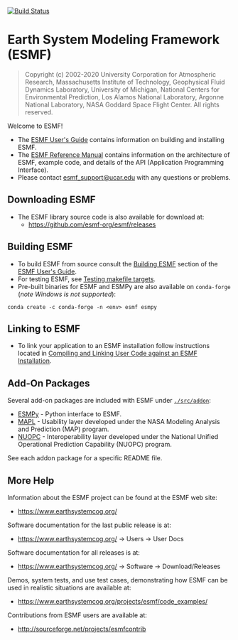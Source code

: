 [![Build Status](https://travis-ci.org/esmf-org/esmf.svg?branch=master)](https://travis-ci.org/esmf-org/esmf)  

# Earth System Modeling Framework (ESMF)  

>Copyright (c) 2002-2020 University Corporation for Atmospheric Research, Massachusetts Institute of Technology, Geophysical Fluid Dynamics Laboratory, University of Michigan, National Centers for Environmental Prediction, Los Alamos National Laboratory, Argonne National Laboratory, NASA Goddard Space Flight Center. All rights reserved.

Welcome to ESMF!

 * The [ESMF User's Guide](http://www.earthsystemmodeling.org/esmf_releases/public/last/ESMF_usrdoc/node3.html) contains information on building and installing ESMF.
 * The [ESMF Reference Manual](http://www.earthsystemmodeling.org/esmf_releases/last_built/ESMF_refdoc/) contains information on the architecture of ESMF,
   example code, and details of the API (Application Programming Interface).
 * Please contact <esmf_support@ucar.edu> with any questions or problems.

## Downloading ESMF

 * The ESMF library source code is also available for download at:
    * https://github.com/esmf-org/esmf/releases

## Building ESMF

 * To build ESMF from source consult the [Building ESMF](http://www.earthsystemmodeling.org/esmf_releases/public/last/ESMF_usrdoc/node6.html#SECTION00064000000000000000) section of the [ESMF User's Guide](http://www.earthsystemmodeling.org/esmf_releases/public/last/ESMF_usrdoc/node3.html).
 * For testing ESMF, see [Testing makefile targets](http://www.earthsystemmodeling.org/esmf_releases/public/last/ESMF_usrdoc/node6.html#SECTION00064500000000000000).
 * Pre-built binaries for ESMF and ESMPy are also available on `conda-forge` (_note Windows is not supported_):
```
conda create -c conda-forge -n <env> esmf esmpy
```

## Linking to ESMF

 * To link your application to an ESMF installation follow instructions located in [Compiling and Linking User Code against an ESMF Installation](http://www.earthsystemmodeling.org/esmf_releases/public/last/ESMF_usrdoc/node7.html).

## Add-On Packages

Several add-on packages are included with ESMF under [`./src/addon`](https://github.com/esmf-org/esmf/tree/master/src/addon):  
 * [ESMPy](src/addon/ESMPy/README.md) - Python interface to ESMF.
 * [MAPL](src/addon/MAPL/README) - Usability layer developed under the NASA Modeling Analysis and Prediction (MAP) program.
 * [NUOPC](src/addon/NUOPC/README) - Interoperability layer developed under the National Unified Operational Prediction Capability (NUOPC) program.

See each addon package for a specific README file.

## More Help

Information about the ESMF project can be found at the ESMF web site:
 * https://www.earthsystemcog.org/

Software documentation for the last public release is at:
 * https://www.earthsystemcog.org/ -> Users -> User Docs

Software documentation for all releases is at:
 * https://www.earthsystemcog.org/ -> Software -> Download/Releases

Demos, system tests, and use test cases, demonstrating how ESMF can be used in realistic situations are available at:
 * https://www.earthsystemcog.org/projects/esmf/code_examples/

Contributions from ESMF users are available at:
 * http://sourceforge.net/projects/esmfcontrib

